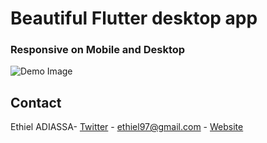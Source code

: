 # Beautiful Flutter desktop app

### Responsive on Mobile and Desktop

![Demo Image](https://github.com/ethiel97/flutter_windows_11/assets/img/demo.jpg)

## Contact

Ethiel ADIASSA- [Twitter](https://www.twitter.com/enthusiastDev) - ethiel97@gmail.com - [Website](https://ethieladiassa.me)
